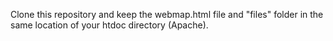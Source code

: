 Clone this repository and keep the webmap.html file and "files" folder in the same location of your htdoc directory (Apache).
